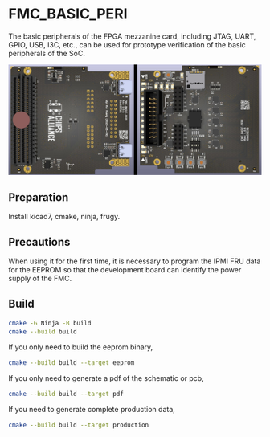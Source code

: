 # FMC_BASIC_PERI

The basic peripherals of the FPGA mezzanine card, including JTAG, UART, GPIO,
USB, I3C, etc., can be used for prototype verification of the basic peripherals
of the SoC.

![3D VIEW](./image/fmc_basic_peri_3d.jpg)

## Preparation

Install kicad7, cmake, ninja, frugy.

## Precautions

When using it for the first time, it is necessary to program the IPMI FRU data
for the EEPROM so that the development board can identify the power supply
of the FMC.

## Build

```bash
cmake -G Ninja -B build
cmake --build build
```

If you only need to build the eeprom binary,

```bash
cmake --build build --target eeprom
```

If you only need to generate a pdf of the schematic or pcb,

```bash
cmake --build build --target pdf
```

If you need to generate complete production data,

```bash
cmake --build build --target production
```
